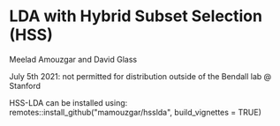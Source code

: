 # LDA with Hybrid Subset Selection (HSS)
Meelad Amouzgar and David Glass

July 5th 2021: not permitted for distribution outside of the Bendall lab @ Stanford

HSS-LDA can be installed using:
remotes::install_github("mamouzgar/hsslda", build_vignettes = TRUE)







